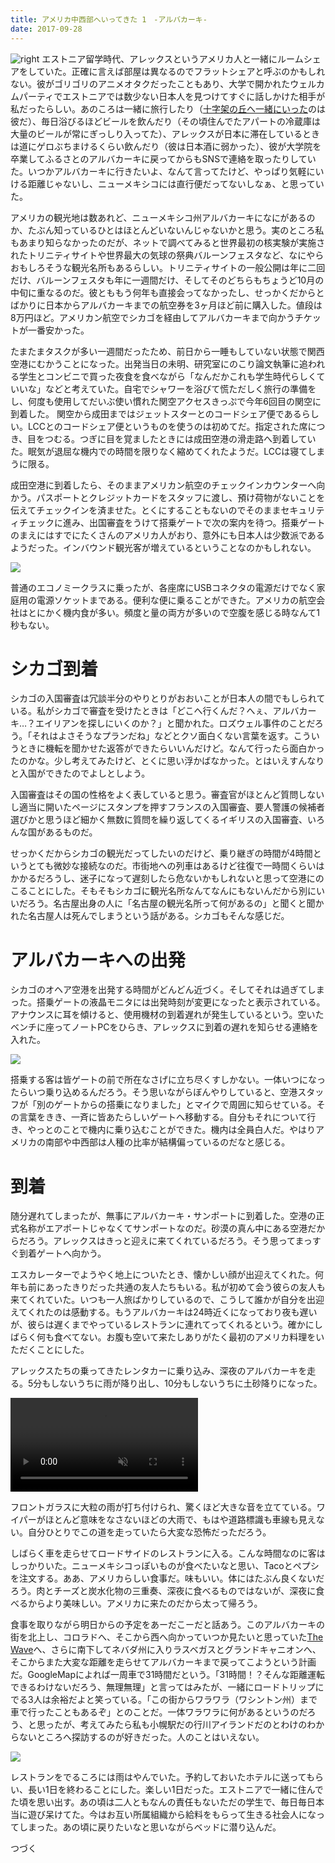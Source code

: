 ```yaml
---
title: アメリカ中西部へいってきた 1　-アルバカーキ-
date: 2017-09-28
---
```


![right](https://farm4.staticflickr.com/3767/12835623924_6f2fd7ec22_b.jpg)
エストニア留学時代、アレックスというアメリカ人と一緒にルームシェアをしていた。正確に言えば部屋は異なるのでフラットシェアと呼ぶのかもしれない。彼がゴリゴリのアニメオタクだったこともあり、大学で開かれたウェルカムパーティでエストニアでは数少ない日本人を見つけてすぐに話しかけた相手が私だったらしい。あのころは一緒に旅行したり（[十字架の丘へ一緒にいった](/post/77628228263/)のは彼だ）、毎日浴びるほどビールを飲んだり（その頃住んでたアパートの冷蔵庫は大量のビールが常にぎっしり入ってた）、アレックスが日本に滞在しているときは道にゲロぶちまけるくらい飲んだり（彼は日本酒に弱かった）、彼が大学院を卒業してふるさとのアルバカーキに戻ってからもSNSで連絡を取ったりしていた。いつかアルバカーキに行きたいよ、なんて言ってたけど、やっぱり気軽にいける距離じゃないし、ニューメキシコには直行便だってないしなぁ、と思っていた。

アメリカの観光地は数あれど、ニューメキシコ州アルバカーキになにがあるのか、たぶん知っているひとはほとんどいないんじゃないかと思う。実のところ私もあまり知らなかったのだが、ネットで調べてみると世界最初の核実験が実施されたトリニティサイトや世界最大の気球の祭典バルーンフェスタなど、なにやらおもしろそうな観光名所もあるらしい。トリニティサイトの一般公開は年に二回だけ、バルーンフェスタも年に一週間だけ、そしてそのどちらもちょうど10月の中旬に重なるのだ。彼とももう何年も直接会ってなかったし、せっかくだからとばかりに日本からアルバカーキまでの航空券を3ヶ月ほど前に購入した。値段は8万円ほど。アメリカン航空でシカゴを経由してアルバカーキまで向かうチケットが一番安かった。

たまたまタスクが多い一週間だったため、前日から一睡もしていない状態で関西空港にむかうことになった。出発当日の未明、研究室にのこり論文執筆に追われる学生とコンビニで買った夜食を食べながら「なんだかこれも学生時代らしくていいな」などと考えていた。自宅でシャワーを浴びて慌ただしく旅行の準備をし、何度も使用してだいぶ使い慣れた関空アクセスきっぷで今年6回目の関空に到着した。
関空から成田まではジェットスターとのコードシェア便であるらしい。LCCとのコードシェア便というものを使うのは初めてだ。指定された席につき、目をつむる。つぎに目を覚ましたときには成田空港の滑走路へ到着していた。眠気が退屈な機内での時間を限りなく縮めてくれたようだ。LCCは寝てしまうに限る。

成田空港に到着したら、そのままアメリカン航空のチェックインカウンターへ向かう。パスポートとクレジットカードをスタッフに渡し、預け荷物がないことを伝えてチェックインを済ませた。とくにすることもないのでそのままセキュリティチェックに進み、出国審査をうけて搭乗ゲートで次の案内を待つ。搭乗ゲートのまえにはすでにたくさんのアメリカ人がおり、意外にも日本人は少数派であるようだった。インバウンド観光客が増えているということなのかもしれない。

![](https://farm5.staticflickr.com/4455/37575816716_40df622306_h.jpg)

普通のエコノミークラスに乗ったが、各座席にUSBコネクタの電源だけでなく家庭用の電源ソケットまである。便利な便に乗ることができた。アメリカの航空会社はとにかく機内食が多い。頻度と量の両方が多いので空腹を感じる時なんて1秒もない。

# シカゴ到着
シカゴの入国審査は冗談半分のやりとりがおおいことが日本人の間でもしられている。私がシカゴで審査を受けたときは「どこへ行くんだ？へぇ、アルバカーキ…？エイリアンを探しにいくのか？」と聞かれた。ロズウェル事件のことだろう。「それはよさそうなプランだね」などとクソ面白くない言葉を返す。こういうときに機転を聞かせた返答ができたらいいんだけど。なんて行ったら面白かったのかな。少し考えてみたけど、とくに思い浮かばなかった。とはいえすんなりと入国ができたのでよしとしよう。

入国審査はその国の性格をよく表していると思う。審査官がほとんど質問しないし適当に開いたページにスタンプを押すフランスの入国審査、要人警護の候補者選びかと思うほど細かく無数に質問を繰り返してくるイギリスの入国審査、いろんな国があるものだ。

せっかくだからシカゴの観光だってしたいのだけど、乗り継ぎの時間が4時間というとても微妙な接続なのだ。市街地への列車はあるけど往復で一時間くらいはかかるだろうし、迷子になって遅刻したら危ないかもしれないと思って空港にのこることにした。そもそもシカゴに観光名所なんてなんにもないんだから別にいいだろう。名古屋出身の人に「名古屋の観光名所って何があるの」と聞くと聞かれた名古屋人は死んでしまうという話がある。シカゴもそんな感じだ。

# アルバカーキへの出発
シカゴのオヘア空港を出発する時間がどんどん近づく。そしてそれは過ぎてしまった。搭乗ゲートの液晶モニタには出発時刻が変更になったと表示されている。アナウンスに耳を傾けると、使用機材の到着遅れが発生しているという。空いたベンチに座ってノートPCをひらき、アレックスに到着の遅れを知らせる連絡を入れた。

![](https://farm5.staticflickr.com/4472/37575809966_f82c6785d3_h.jpg)

搭乗する客は皆ゲートの前で所在なさげに立ち尽くすしかない。一体いつになったらいつ乗り込めるんだろう。そう思いながらぼんやりしていると、空港スタッフが「別のゲートからの搭乗になりました」とマイクで周囲に知らせている。その言葉をきき、一斉に皆あたらしいゲートへ移動する。自分もそれについて行き、やっとのことで機内に乗り込むことができた。機内は全員白人だ。やはりアメリカの南部や中西部は人種の比率が結構偏っているのだなと感じる。

# 到着
随分遅れてしまったが、無事にアルバカーキ・サンポートに到着した。空港の正式名称がエアポートじゃなくてサンポートなのだ。砂漠の真ん中にある空港だからだろう。アレックスはきっと迎えに来てくれているだろう。そう思ってまっすぐ到着ゲートへ向かう。

エスカレーターでようやく地上についたとき、懐かしい顔が出迎えてくれた。何年も前にあったきりだった共通の友人たちもいる。私が初めて会う彼らの友人も来てくれていた。いつも一人旅ばかりしているので、こうして誰かが自分を出迎えてくれたのは感動する。もうアルバカーキは24時近くになっており夜も遅いが、彼らは遅くまでやっているレストランに連れてってくれるという。確かにしばらく何も食べてない。お腹も空いて来たしありがたく最初のアメリカ料理をいただくことにした。

アレックスたちの乗ってきたレンタカーに乗り込み、深夜のアルバカーキを走る。5分もしないうちに雨が降り出し、10分もしないうちに土砂降りになった。

<video autoplay loop muted>
  <source src="https://photos.smugmug.com/photos/i-6DZLZvx/0/60b40e4a/1280/i-6DZLZvx-1280.mp4" type="video/mp4">
</video>

フロントガラスに大粒の雨が打ち付けられ、驚くほど大きな音を立てている。ワイパーがほとんど意味をなさないほどの大雨で、もはや道路標識も車線も見えない。自分ひとりでこの道を走っていたら大変な恐怖だっただろう。

しばらく車を走らせてロードサイドのレストランに入る。こんな時間なのに客はしっかりいた。ニューメキシコっぽいものが食べたいなと思い、Tacoとペプシを注文する。ああ、アメリカらしい食事だ。味もいい。体にはたぶん良くないだろう。肉とチーズと炭水化物の三重奏、深夜に食べるものではないが、深夜に食べるからより美味しい。アメリカに来たのだから太って帰ろう。

食事を取りながら明日からの予定をあーだこーだと話あう。このアルバカーキの街を北上し、コロラドへ、そこから西へ向かっていつか見たいと思っていた[The Wave](https://en.wikipedia.org/wiki/The_Wave,_Arizona)へ、さらに南下してネバダ州に入りラスベガスとグランドキャニオンへ、そこからまた大変な距離を走らせてアルバカーキまで戻ってこようという計画だ。GoogleMapによれば一周車で31時間だという。「31時間！？そんな距離運転できるわけないだろう、無理無理」と言ってはみたが、一緒にロードトリップにでる3人は余裕だよと笑っている。「この街からワラワラ（ワシントン州）まで車で行ったこともあるぞ」とのことだ。一体ワラワラに何があるというのだろう、と思ったが、考えてみたら私も小幌駅だの行川アイランドだのとわけのわからないところへ探訪するのが好きだった。人のことはいえない。

![](https://farm5.staticflickr.com/4513/37575802136_db36b3ce81_h.jpg)

レストランをでるころには雨はやんでいた。予約しておいたホテルに送ってもらい、長い1日を終わることにした。楽しい1日だった。エストニアで一緒に住んでた頃を思い出す。あの頃は二人ともなんの責任もないただの学生で、毎日毎日本当に遊び呆けてた。今はお互い所属組織から給料をもらって生きる社会人になってしまった。あの頃に戻りたいなと思いながらベッドに潜り込んだ。

つづく
